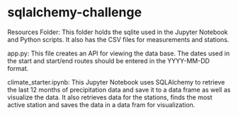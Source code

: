 # sqlalchemy-challenge

Resources Folder:
	This folder holds the sqlite used in the Jupyter Notebook and Python scripts. It also has the CSV files for 
measurements and stations.

app.py:
	This file creates an API for viewing the data base. The dates used in the start and start/end routes should be
entered in the YYYY-MM-DD format.

climate_starter.ipynb:
	This Jupyter Notebook uses SQLAlchemy to retrieve the last 12 months of precipitation data and save it to a
data frame as well as visualize the data. It also retrieves data for the stations, finds the most active station and 
saves the data in a data fram for visualization.
